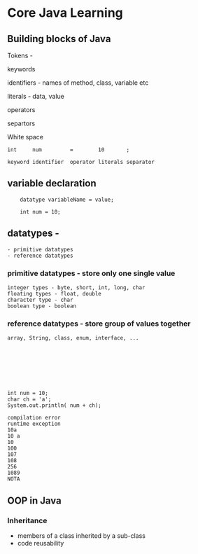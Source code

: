 # Core Java Learning 

## Building blocks of Java 

Tokens - 

keywords 

identifiers - names of method, class, variable etc 

literals - data, value 

operators 

separtors 

White space 

	int 	num 	    =        10       ;

	keyword identifier  operator literals separator 


## variable declaration 

		datatype variableName = value;	

		int num = 10;


## datatypes - 

	- primitive datatypes 
	- reference datatypes 	

### primitive datatypes - store only one single value 

	integer types - byte, short, int, long, char  
	floating types - float, double 
	character type - char
	boolean type - boolean 

### reference datatypes - store group of values together 
	
	array, String, class, enum, interface, ... 
 







	int num = 10;
	char ch = 'a';
	System.out.println( num + ch);

	compilation error 
	runtime exception 
	10a
	10 a 
	10
	100
	107
	108 
	256 
	1089 
	NOTA 

	
## OOP in Java 

### Inheritance 

- members of a class inherited by a sub-class 
- code reusability 






















